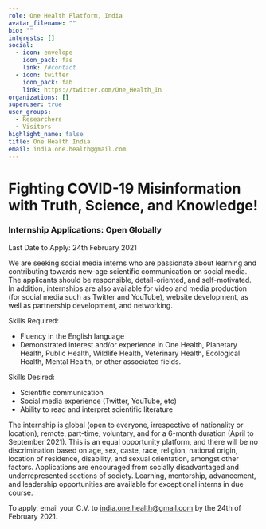 ```yaml
---
role: One Health Platform, India
avatar_filename: ""
bio: ""
interests: []
social:
  - icon: envelope
    icon_pack: fas
    link: /#contact
  - icon: twitter
    icon_pack: fab
    link: https://twitter.com/One_Health_In
organizations: []
superuser: true
user_groups:
  - Researchers
  - Visitors
highlight_name: false
title: One Health India
email: india.one.health@gmail.com
---
```

# **Fighting COVID-19 Misinformation with Truth, Science, and Knowledge!**

### Internship Applications: Open Globally

Last Date to Apply: 24th February 2021

We are seeking social media interns who are passionate about learning and contributing towards new-age scientific communication on social media. The applicants should be responsible, detail-oriented, and self-motivated. In addition, internships are also available for video and media production (for social media such as Twitter and YouTube), website development, as well as partnership development, and networking.

Skills Required: 

* Fluency in the English language
* Demonstrated interest and/or experience in One Health, Planetary Health, Public Health, Wildlife Health, Veterinary Health, Ecological Health, Mental Health, or other associated fields.

Skills Desired: 

* Scientific communication 
* Social media experience (Twitter, YouTube, etc) 
* Ability to read and interpret scientific literature

The internship is global (open to everyone, irrespective of nationality or location), remote, part-time, voluntary, and for a 6-month duration (April to September 2021). This is an equal opportunity platform, and there will be no discrimination based on age, sex, caste, race, religion, national origin, location of residence, disability, and sexual orientation, amongst other factors. Applications are encouraged from socially disadvantaged and underrepresented sections of society. Learning, mentorship, advancement, and leadership opportunities are available for exceptional interns in due course. 

To apply, email your C.V. to [india.one.health@gmail.com](mailto:india.one.health@gmail.com)  by the 24th of February 2021.